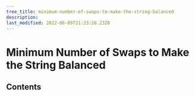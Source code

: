 ```yaml
---
tree_title: minimum-number-of-swaps-to-make-the-string-balanced
description: 
last_modified: 2022-06-09T21:23:28.2328
---
```


# Minimum Number of Swaps to Make the String Balanced

## Contents
